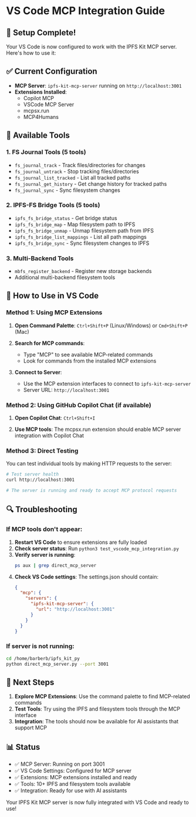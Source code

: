 # VS Code MCP Integration Guide

## 🎉 Setup Complete!

Your VS Code is now configured to work with the IPFS Kit MCP server. Here's how to use it:

## ✅ Current Configuration

- **MCP Server**: `ipfs-kit-mcp-server` running on `http://localhost:3001`
- **Extensions Installed**: 
  - Copilot MCP
  - VSCode MCP Server  
  - mcpsx.run
  - MCP4Humans

## 🔧 Available Tools

### 1. FS Journal Tools (5 tools)
- `fs_journal_track` - Track files/directories for changes
- `fs_journal_untrack` - Stop tracking files/directories  
- `fs_journal_list_tracked` - List all tracked paths
- `fs_journal_get_history` - Get change history for tracked paths
- `fs_journal_sync` - Sync filesystem changes

### 2. IPFS-FS Bridge Tools (5 tools)
- `ipfs_fs_bridge_status` - Get bridge status
- `ipfs_fs_bridge_map` - Map filesystem path to IPFS
- `ipfs_fs_bridge_unmap` - Unmap filesystem path from IPFS
- `ipfs_fs_bridge_list_mappings` - List all path mappings
- `ipfs_fs_bridge_sync` - Sync filesystem changes to IPFS

### 3. Multi-Backend Tools
- `mbfs_register_backend` - Register new storage backends
- Additional multi-backend filesystem tools

## 🚀 How to Use in VS Code

### Method 1: Using MCP Extensions

1. **Open Command Palette**: `Ctrl+Shift+P` (Linux/Windows) or `Cmd+Shift+P` (Mac)

2. **Search for MCP commands**:
   - Type "MCP" to see available MCP-related commands
   - Look for commands from the installed MCP extensions

3. **Connect to Server**:
   - Use the MCP extension interfaces to connect to `ipfs-kit-mcp-server`
   - Server URL: `http://localhost:3001`

### Method 2: Using GitHub Copilot Chat (if available)

1. **Open Copilot Chat**: `Ctrl+Shift+I`

2. **Use MCP tools**: The mcpsx.run extension should enable MCP server integration with Copilot Chat

### Method 3: Direct Testing

You can test individual tools by making HTTP requests to the server:

```bash
# Test server health
curl http://localhost:3001

# The server is running and ready to accept MCP protocol requests
```

## 🔍 Troubleshooting

### If MCP tools don't appear:

1. **Restart VS Code** to ensure extensions are fully loaded
2. **Check server status**: Run `python3 test_vscode_mcp_integration.py`
3. **Verify server is running**: 
   ```bash
   ps aux | grep direct_mcp_server
   ```
4. **Check VS Code settings**: The settings.json should contain:
   ```json
   {
     "mcp": {
       "servers": {
         "ipfs-kit-mcp-server": {
           "url": "http://localhost:3001"
         }
       }
     }
   }
   ```

### If server is not running:

```bash
cd /home/barberb/ipfs_kit_py
python direct_mcp_server.py --port 3001
```

## 🎯 Next Steps

1. **Explore MCP Extensions**: Use the command palette to find MCP-related commands
2. **Test Tools**: Try using the IPFS and filesystem tools through the MCP interface
3. **Integration**: The tools should now be available for AI assistants that support MCP

## 📊 Status

- ✅ MCP Server: Running on port 3001
- ✅ VS Code Settings: Configured for MCP server
- ✅ Extensions: MCP extensions installed and ready
- ✅ Tools: 10+ IPFS and filesystem tools available
- ✅ Integration: Ready for use with AI assistants

Your IPFS Kit MCP server is now fully integrated with VS Code and ready to use!

